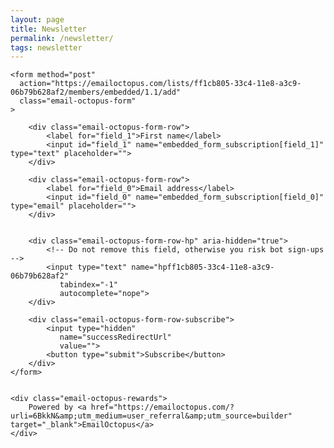 ```yaml
---
layout: page
title: Newsletter
permalink: /newsletter/
tags: newsletter
---
```


<link rel="stylesheet" href="https://emailoctopus.com/bundles/emailoctopuslist/css/formEmbed.css?1522355556">

<div class="email-octopus-form-wrapper">
    <p class="email-octopus-success-message"></p>
    <p class="email-octopus-error-message"></p>

    <form method="post"
      action="https://emailoctopus.com/lists/ff1cb805-33c4-11e8-a3c9-06b79b628af2/members/embedded/1.1/add"
      class="email-octopus-form"
    >
        
        <div class="email-octopus-form-row">
            <label for="field_1">First name</label>
            <input id="field_1" name="embedded_form_subscription[field_1]" type="text" placeholder="">
        </div>
                        
        <div class="email-octopus-form-row">
            <label for="field_0">Email address</label>
            <input id="field_0" name="embedded_form_subscription[field_0]" type="email" placeholder="">
        </div>
                        

        <div class="email-octopus-form-row-hp" aria-hidden="true">
            <!-- Do not remove this field, otherwise you risk bot sign-ups -->
            <input type="text" name="hpff1cb805-33c4-11e8-a3c9-06b79b628af2"
               tabindex="-1"
               autocomplete="nope">
        </div>

        <div class="email-octopus-form-row-subscribe">
            <input type="hidden"
               name="successRedirectUrl"
               value="">
            <button type="submit">Subscribe</button>
        </div>
    </form>

    
    <div class="email-octopus-rewards">
        Powered by <a href="https://emailoctopus.com/?urli=6BkkN&amp;utm_medium=user_referral&amp;utm_source=builder" target="_blank">EmailOctopus</a>
    </div>
                    
</div>


<script src="https://ajax.googleapis.com/ajax/libs/jquery/3.0.0/jquery.min.js"></script>
<script src="https://emailoctopus.com/bundles/emailoctopuslist/js/1.1/formEmbed.js?1522355556"></script>
                    


